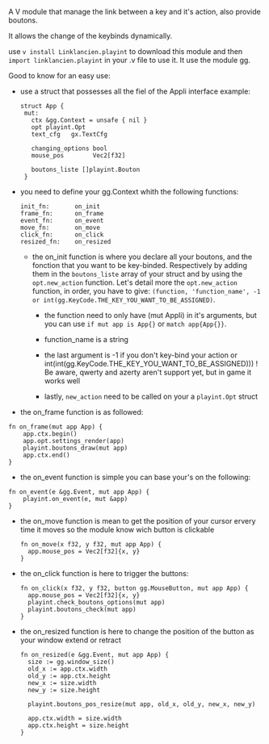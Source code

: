 A V module that manage the link between a key and it's action, also provide boutons.

It allows the change of the keybinds dynamically.

use ```v install Linklancien.playint``` to download this module and then ```import linklancien.playint``` in your .v file to use it.
It use the module gg.

Good to know for an easy use:
- use a struct that possesses all the fiel of the Appli interface example:
   ```
   struct App {
    mut:
      ctx &gg.Context = unsafe { nil }
      opt playint.Opt
      text_cfg   gx.TextCfg

      changing_options bool
      mouse_pos        Vec2[f32]

      boutons_liste []playint.Bouton
    }
   ```
- you need to define your gg.Context whith the following functions:
  ```
  init_fn:       on_init
  frame_fn:      on_frame
  event_fn:      on_event
  move_fn:       on_move
  click_fn:      on_click
  resized_fn:    on_resized
  ```
  - the on_init function is where you declare all your boutons, and the fonction that you want to be key-binded. Respectively by adding them in the ``boutons_liste`` array of your struct and by using the ``opt.new_action`` function.
    Let's detail more the ``opt.new_action`` function, in order, you have to give: ``(function, 'function_name', -1 or int(gg.KeyCode.THE_KEY_YOU_WANT_TO_BE_ASSIGNED)``.
    - the function need to only have (mut Appli) in it's arguments, but you can use ``if mut app is App{}`` or ``match app{App{}}``.
    
    - function_name is a string
    
    - the last argument is -1 if you don't key-bind your action or int(int(gg.KeyCode.THE_KEY_YOU_WANT_TO_BE_ASSIGNED))) ! Be aware, qwerty and azerty aren't support yet, but in game it works well
    - lastly, ``new_action`` need to be called on your a ``playint.Opt`` struct
- the on_frame function is as followed:
```
fn on_frame(mut app App) {
	app.ctx.begin()
	app.opt.settings_render(app)
	playint.boutons_draw(mut app)
	app.ctx.end()
}
```
- the on_event function is simple you can base your's on the following:
```
fn on_event(e &gg.Event, mut app App) {
	playint.on_event(e, mut &app)
}
```
- the on_move function is mean to get the position of your cursor ervery time it moves so the module know wich button is clickable
  ```
  fn on_move(x f32, y f32, mut app App) {
	app.mouse_pos = Vec2[f32]{x, y}
  }
  ```
- the on_click function is here to trigger the buttons:
  ```
  fn on_click(x f32, y f32, button gg.MouseButton, mut app App) {
	app.mouse_pos = Vec2[f32]{x, y}
	playint.check_boutons_options(mut app)
	playint.boutons_check(mut app)
  }
  ```
- the on_resized function is here to change the position of the button as your window extend or retract
  ```
  fn on_resized(e &gg.Event, mut app App) {
	size := gg.window_size()
	old_x := app.ctx.width
	old_y := app.ctx.height
	new_x := size.width
	new_y := size.height

	playint.boutons_pos_resize(mut app, old_x, old_y, new_x, new_y)

	app.ctx.width = size.width
	app.ctx.height = size.height
  }
  ```
